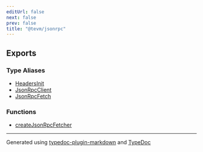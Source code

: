```yaml
---
editUrl: false
next: false
prev: false
title: "@tevm/jsonrpc"
---
```


## Exports

### Type Aliases

- [HeadersInit](/generated/tevm/jsonrpc/type-aliases/headersinit/)
- [JsonRpcClient](/generated/tevm/jsonrpc/type-aliases/jsonrpcclient/)
- [JsonRpcFetch](/generated/tevm/jsonrpc/type-aliases/jsonrpcfetch/)

### Functions

- [createJsonRpcFetcher](/generated/tevm/jsonrpc/functions/createjsonrpcfetcher/)

***
Generated using [typedoc-plugin-markdown](https://www.npmjs.com/package/typedoc-plugin-markdown) and [TypeDoc](https://typedoc.org/)
